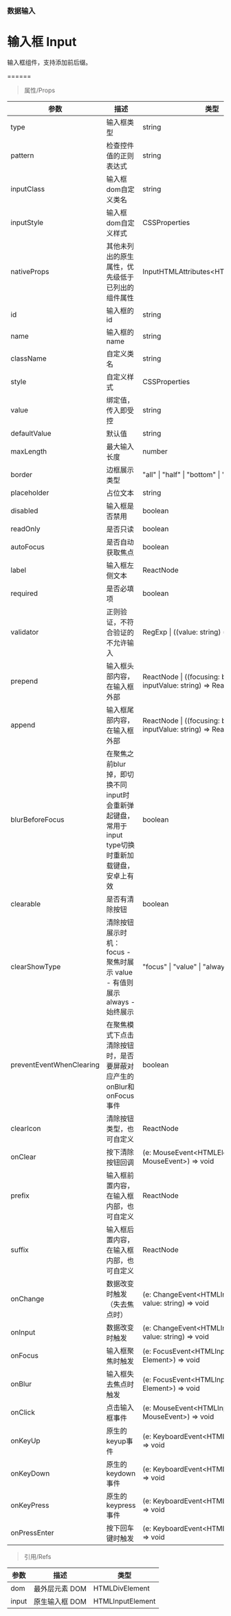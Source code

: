 ### 数据输入

# 输入框 Input

输入框组件，支持添加前后缀。

======

> 属性/Props

|参数|描述|类型|默认值|
|----------|-------------|------|------|
|type|输入框类型|string|"text"|
|pattern|检查控件值的正则表达式|string|-|
|inputClass|输入框dom自定义类名|string|-|
|inputStyle|输入框dom自定义样式|CSSProperties|-|
|nativeProps|其他未列出的原生属性，优先级低于已列出的组件属性|InputHTMLAttributes\<HTMLInputElement\>|-|
|id|输入框的id|string|-|
|name|输入框的name|string|-|
|className|自定义类名|string|-|
|style|自定义样式|CSSProperties|-|
|value|绑定值，传入即受控|string|-|
|defaultValue|默认值|string|-|
|maxLength|最大输入长度|number|-|
|border|边框展示类型|"all" \| "half" \| "bottom" \| "none"|"half"|
|placeholder|占位文本|string|-|
|disabled|输入框是否禁用|boolean|-|
|readOnly|是否只读|boolean|-|
|autoFocus|是否自动获取焦点|boolean|-|
|label|输入框左侧文本|ReactNode|-|
|required|是否必填项|boolean|-|
|validator|正则验证，不符合验证的不允许输入|RegExp \| ((value: string) =\> boolean)|-|
|prepend|输入框头部内容，在输入框外部|ReactNode \| ((focusing: boolean, inputValue: string) =\> ReactNode)|-|
|append|输入框尾部内容，在输入框外部|ReactNode \| ((focusing: boolean, inputValue: string) =\> ReactNode)|-|
|blurBeforeFocus|在聚焦之前blur掉，即切换不同input时会重新弹起键盘，常用于input type切换时重新加载键盘，安卓上有效|boolean|-|
|clearable|是否有清除按钮|boolean|-|
|clearShowType|清除按钮展示时机：focus \- 聚焦时展示 value \- 有值则展示 always \- 始终展示|"focus" \| "value" \| "always"|"focus"|
|preventEventWhenClearing|在聚焦模式下点击清除按钮时，是否要屏蔽对应产生的onBlur和onFocus事件|boolean|true|
|clearIcon|清除按钮类型，也可自定义|ReactNode|\<IconClear className="clear-icon" /\>|
|onClear|按下清除按钮回调|(e: MouseEvent\<HTMLElement, MouseEvent\>) =\> void|-|
|prefix|输入框前置内容，在输入框内部，也可自定义|ReactNode|-|
|suffix|输入框后置内容，在输入框内部，也可自定义|ReactNode|-|
|onChange|数据改变时触发（失去焦点时）|(e: ChangeEvent\<HTMLInputElement\>, value: string) =\> void|-|
|onInput|数据改变时触发|(e: ChangeEvent\<HTMLInputElement\>, value: string) =\> void|-|
|onFocus|输入框聚焦时触发|(e: FocusEvent\<HTMLInputElement, Element\>) =\> void|-|
|onBlur|输入框失去焦点时触发|(e: FocusEvent\<HTMLInputElement, Element\>) =\> void|-|
|onClick|点击输入框事件|(e: MouseEvent\<HTMLInputElement, MouseEvent\>) =\> void|-|
|onKeyUp|原生的keyup事件|(e: KeyboardEvent\<HTMLInputElement\>) =\> void|-|
|onKeyDown|原生的keydown事件|(e: KeyboardEvent\<HTMLInputElement\>) =\> void|-|
|onKeyPress|原生的keypress事件|(e: KeyboardEvent\<HTMLInputElement\>) =\> void|-|
|onPressEnter|按下回车键时触发|(e: KeyboardEvent\<HTMLInputElement\>) =\> void|-|

> 引用/Refs

|参数|描述|类型|
|----------|-------------|------|
|dom|最外层元素 DOM|HTMLDivElement|
|input|原生输入框 DOM|HTMLInputElement|

